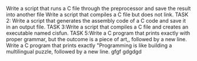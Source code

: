 Write a script that runs a C file through the preprocessor and save the result into another file
Write a script that compiles a C file but does not link.
TASK 2: Write a script that generates the assembly code of a C code and save it in an output file.
TASK 3:Write a script that compiles a C file and creates an executable named cisfun.
TASK 5:Write a C program that prints exactly with proper grammar, but the outcome is a piece of art,, followed by a new line.
Write a C program that prints exactly "Programming is like building a multilingual puzzle, followed by a new line.
gfgf
gdgdgd
